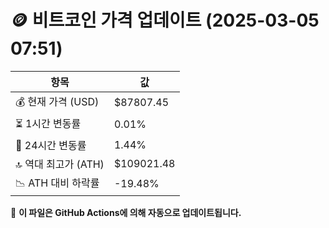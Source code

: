 # 🪙 비트코인 가격 업데이트 (2025-03-05 07:51)

| 항목                | 값 |
|--------------------|----------------|
| 💰 현재 가격 (USD) | $87807.45 |
| ⏳ 1시간 변동률    | 0.01% |
| 📆 24시간 변동률   | 1.44% |
| 🔝 역대 최고가 (ATH) | $109021.48 |
| 📉 ATH 대비 하락률 | -19.48% |

🔄 **이 파일은 GitHub Actions에 의해 자동으로 업데이트됩니다.**
